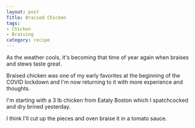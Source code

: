```yaml
---
layout: post
Title: Braised Chicken
tags:
- Chicken
- Braising
category: recipe
---
```

As the weather cools, it's becoming that time of year again when braises and stews taste great.

Braised chicken was one of my early favorites at the beginning of the COVID lockdown and I'm now returning to it with more experience and thoughts.

I'm starting with a 3 lb chicken from Eataly Boston which I spatchcocked and dry brined yesterday.

I think I'll cut up the pieces and oven braise it in a tomato sauce.